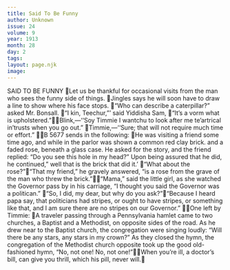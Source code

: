 ```yaml
---
title: Said To Be Funny
author: Unknown
issue: 24
volume: 9
year: 1913
month: 28
day: 2
tags:
layout: page.njk
image:
---
```

SAID TO BE FUNNY Let us be thankful for occasional visits from the man who sees the funny side of things. Jingles says he will soon have to draw a line to show where his face stops. “Who can describe a caterpillar?” asked Mr. Bonsall. “I kin, Teechur,”’ said Yiddisha Sam, “It’s a vorm what is upholstered.”Blink,—‘‘Soy Timmie I wantchu to look after me te’artrical in’trusts when you go out.” Timmie,—‘‘Sure; that will not require much time or effort.” B 5677 sends in the following: He was visiting a friend some time ago, and while in the parlor was shown a common red clay brick. and a faded rose, beneath a glass case. He asked for the story, and the friend replied: “Do you see this hole in my head?” Upon being assured that he did, he continued,” well that is the brick that did it.’ “What about the rose?”“That my friend,” he gravely answered, “is a rose from the grave of the man who threw the brick.”“Mama,” said the little girl, as she watched the Governor pass by in his carriage, “I thought you said the Governor was a politican.” “So, I did, my dear, but why do you ask?”“Because I heard papa say, that politicians had stripes, or ought to have stripes, or something like that, and I am sure there are no stripes on our Governor.” One left by Timmie: A traveler passing through a Pennsylvania hamlet came to two churches, a Baptist and a Methodist, on opposite sides of the road. As he drew near to the Baptist church, the congregation were singing loudly: “Will there be any stars, any stars in my crown?” As they closed the hymn, the congregation of the Methodist church opposite took up the good old-fashioned hymn, “No, not one! No, not one!”When you’re ill, a doctor’s bill, can give you thrill, which his pill, never will.
